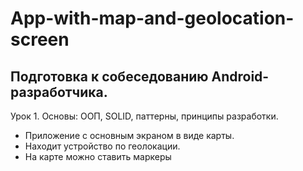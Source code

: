 # App-with-map-and-geolocation-screen
## Подготовка к собеседованию Android-разработчика.
Урок 1. Основы: ООП, SOLID, паттерны, принципы разработки.
* Приложение с основным экраном в виде карты.
* Находит устройство по геолокации. 
* На карте можно ставить маркеры
